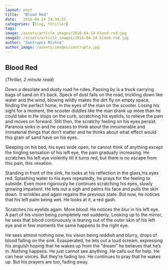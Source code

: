 ```yaml
---
layout: post
title:  "Blood Red"
date:   2016-04-14 14:34:25
categories: [blog, thriller]
tags: 
image: /assets/article_images/2016-04-14-blood-red.jpg
image2: /assets/article_images/2016-04-14-blood-red.jpg
author: "Santrupta Mishra"
author_image: /assets/images/santrupta.jpg
---
```

<h2>Blood Red</h2>
(<i>Thriller, 2 minute read</i>)<br>
<p>Down a desolate and dusty road he rides. Passing by is a truck carrying bags of sand on it’s back. Speck of dust falls on the road, trickling down like water and the wind, blowing wildly makes the dirt fly on empty space, finding the perfect home, in the eyes of the man on the scooter. Losing his sight for a moment, the scooter diddles like the man drank up more than he could take in.He stops on the curb, scratching his eyelids, to relieve the pain and moves on forward. Still then, the scratchy feeling on his eyes persist. Paranoia sinks in and he ceases to think about the innumerable and immaterial things that don’t matter and he thinks about what effect would this grain of sand have on his eyes.</p>
<p>Sleeping on his bed, his eyes wide open, he cannot think of anything except the tingling sensation of his left eye, the pain gradually increasing. He scratches his left eye violently till it turns red, but there is no escape from this pain, this vexation.</p>
<p>Standing in front of the sink, he looks at his reflection in the glass,his eyes red. Splashing water to his eyes repeatedly, he prays for the feeling to subside. Even more rigorously he continues scratching his eyes, slowly growing impatient. He lets out a sigh and palms his face and pulls the skin down. It wrinkles and again regains the previous state. But now, he notices that his left palm being wet. He looks at it, a red gash.</p>
<p>Scratches his eyelids again. More blood. He notices the blur in his left eye. A part of his vision being completely red suddenly. Looking up to the mirror, he sees that blood continuously is tearing out of the outer skin of his left eye and in few moments the same happens to the right eye.</p>
<p>He sees almost nothing now, his vision being reddish and blurry, drops of blood falling on the sink. Exasperated, he lets out a loud scream, expressing his anguish hoping that he wakes up from the “dream” he believes that he’s in. Nothing happens. He just cannot see anything. He calls out for help. He can hear voices. But they’re fading too. He continues to pray that he wakes up. But his prayers are too, fading away. </p>
